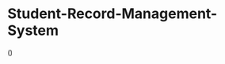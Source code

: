 # Student-Record-Management-System

([](https://github.com/dclsse/Student-Record-Management-System/raw/main/(Practical)%20Final%20Examination_Villas.pdf))
